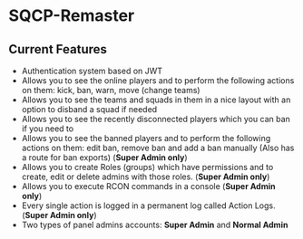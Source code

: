 # SQCP-Remaster

## Current Features

- Authentication system based on JWT
- Allows you to see the online players and to perform the following actions on them: kick, ban, warn, move (change teams)
- Allows you to see the teams and squads in them in a nice layout with an option to disband a squad if needed
- Allows you to see the recently disconnected players which you can ban if you need to
- Allows you to see the banned players and to perform the following actions on them: edit ban, remove ban and add a ban manually (Also has a route for ban exports) (**Super Admin only**)
- Allows you to create Roles (groups) which have permissions and to create, edit or delete admins with those roles. (**Super Admin only**)
- Allows you to execute RCON commands in a console (**Super Admin only**)
- Every single action is logged in a permanent log called Action Logs. (**Super Admin only**)
- Two types of panel admins accounts: **Super Admin** and **Normal Admin**
